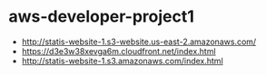 # aws-developer-project1

- http://statis-website-1.s3-website.us-east-2.amazonaws.com/
- https://d3e3w38xevga6m.cloudfront.net/index.html
- http://statis-website-1.s3.amazonaws.com/index.html
